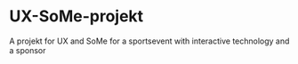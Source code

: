 # UX-SoMe-projekt
A projekt for UX and SoMe for a sportsevent with interactive technology and a sponsor 

